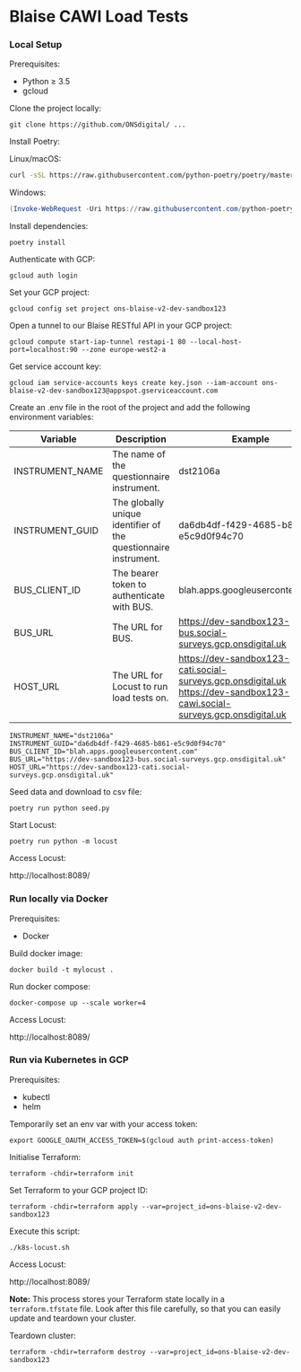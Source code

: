 # Blaise CAWI Load Tests

### Local Setup

Prerequisites:
- Python ≥ 3.5
- gcloud

Clone the project locally:
```shell
git clone https://github.com/ONSdigital/ ...
```

Install Poetry:

Linux/macOS:
```bash
curl -sSL https://raw.githubusercontent.com/python-poetry/poetry/master/get-poetry.py | python -
```

Windows:
```powershell
(Invoke-WebRequest -Uri https://raw.githubusercontent.com/python-poetry/poetry/master/get-poetry.py -UseBasicParsing).Content | python -
```

Install dependencies:
```shell
poetry install
```

Authenticate with GCP:
```shell
gcloud auth login
```

Set your GCP project:
```shell
gcloud config set project ons-blaise-v2-dev-sandbox123
```

Open a tunnel to our Blaise RESTful API in your GCP project:
```shell
gcloud compute start-iap-tunnel restapi-1 80 --local-host-port=localhost:90 --zone europe-west2-a
```

Get service account key:
```shell
gcloud iam service-accounts keys create key.json --iam-account ons-blaise-v2-dev-sandbox123@appspot.gserviceaccount.com
```

Create an .env file in the root of the project and add the following environment variables:

| Variable | Description | Example |
| --- | --- | --- |
| INSTRUMENT_NAME | The name of the questionnaire instrument. | dst2106a |
| INSTRUMENT_GUID | The globally unique identifier of the questionnaire instrument. | da6db4df-f429-4685-b861-e5c9d0f94c70 |
| BUS_CLIENT_ID | The bearer token to authenticate with BUS. | blah.apps.googleusercontent.com |
| BUS_URL | The URL for BUS. | https://dev-sandbox123-bus.social-surveys.gcp.onsdigital.uk |
| HOST_URL | The URL for Locust to run load tests on. | https://dev-sandbox123-cati.social-surveys.gcp.onsdigital.uk https://dev-sandbox123-cawi.social-surveys.gcp.onsdigital.uk |

```shell
INSTRUMENT_NAME="dst2106a"
INSTRUMENT_GUID="da6db4df-f429-4685-b861-e5c9d0f94c70"
BUS_CLIENT_ID="blah.apps.googleusercontent.com"
BUS_URL="https://dev-sandbox123-bus.social-surveys.gcp.onsdigital.uk"
HOST_URL="https://dev-sandbox123-cati.social-surveys.gcp.onsdigital.uk"
```

Seed data and download to csv file:
```shell
poetry run python seed.py
```

Start Locust:
```shell
poetry run python -m locust
```

Access Locust:

http://localhost:8089/

### Run locally via Docker

Prerequisites:
- Docker

Build docker image:
```shell
docker build -t mylocust .
```

Run docker compose:
```shell
docker-compose up --scale worker=4
```

Access Locust:

http://localhost:8089/

### Run via Kubernetes in GCP

Prerequisites:
- kubectl
- helm

Temporarily set an env var with your access token:
```shell
export GOOGLE_OAUTH_ACCESS_TOKEN=$(gcloud auth print-access-token)
```

Initialise Terraform:
```shell
terraform -chdir=terraform init
```

Set Terraform to your GCP project ID:
```shell
terraform -chdir=terraform apply --var=project_id=ons-blaise-v2-dev-sandbox123
```

Execute this script:
```shell
./k8s-locust.sh
```

Access Locust:

http://localhost:8089/

**Note:** This process stores your Terraform state locally in a `terraform.tfstate` file. Look after this file carefully, so that you can easily update and teardown your cluster.

Teardown cluster:

```shell
terraform -chdir=terraform destroy --var=project_id=ons-blaise-v2-dev-sandbox123
```